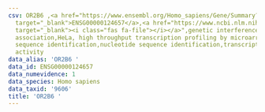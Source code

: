 ```yaml
---
csv: OR2B6 ,<a href="https://www.ensembl.org/Homo_sapiens/Gene/Summary?db=core;g=ENSG00000124657"
  target="_blank">ENSG00000124657</a>,<a href="https://www.ncbi.nlm.nih.gov/pubmed/28369544"
  target="_blank"><i class="fas fa-file"></i></a>",genetic interference,functional
  association,HeLa, high throughput transcription profiling by microarray,nucleotide
  sequence identification,nucleotide sequence identification,transcriptional regulation,up-regulates
  activity
data_alias: 'OR2B6 '
data_id: ENSG00000124657
data_numevidence: 1
data_species: Homo sapiens
data_taxid: '9606'
title: 'OR2B6 '
---
```

